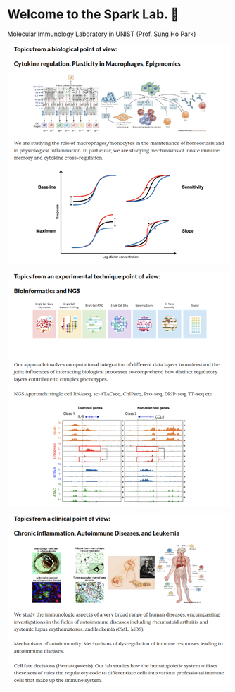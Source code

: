 # Welcome to the Spark Lab. 👋
Molecular Immunology Laboratory in UNIST (Prof. Sung Ho Park)
<p align="center">
<img width="850" src="src/Topic_Spark_LAB_0.png">
</p>

<p align="center">
<img width="850" src="src/Topic_Spark_LAB_1.png">
</p>

<p align="center">
<img width="850" src="src/Topic_Spark_LAB_2.png">
</p>
